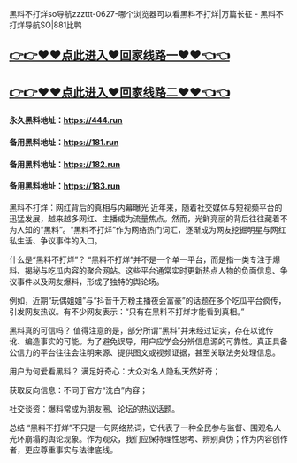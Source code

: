 黑料不打烊so导航zzzttt-0627-哪个浏览器可以看黑料不打烊|万篇长征 - 黑料不打烊导航SO|881比鸭

## [👉👉♥♥点此进入♥回家线路一♥♥👈👈](https://unpkg.com/182run/index.html)
## [👉👉♥♥点此进入♥回家线路二♥♥👈👈](https://unpkg.com/182-1run/index.html)

#### 永久黑料地址：https://444.run
#### 备用黑料地址：https://181.run
#### 备用黑料地址：https://182.run
#### 备用黑料地址：https://183.run

黑料不打烊：网红背后的真相与内幕曝光
近年来，随着社交媒体与短视频平台的迅猛发展，越来越多网红、主播成为流量焦点。然而，光鲜亮丽的背后往往藏着不为人知的“黑料”。“黑料不打烊”作为网络热门词汇，逐渐成为网友挖掘明星与网红私生活、争议事件的入口。

什么是“黑料不打烊”？
“黑料不打烊”并不是一个单一平台，而是指一类专注于爆料、揭秘与吃瓜内容的聚合网站。这些平台通常实时更新热点人物的负面信息、争议事件以及网友爆料，形成了独特的舆论场。

例如，近期“玩偶姐姐”与“抖音千万粉主播夜会富豪”的话题在多个吃瓜平台疯传，引发网友热议。有不少网友表示：“只有在黑料不打烊才能看到真相。”

黑料真的可信吗？
值得注意的是，部分所谓“黑料”并未经过证实，存在以讹传讹、编造事实的可能。为了避免误导，用户应学会分辨信息源的可靠性。真正具备公信力的平台往往会注明来源、提供图文或视频证据，甚至关联法务处理信息。

用户为何爱看黑料？
满足好奇心：大众对名人隐私天然好奇；

获取反向信息：不同于官方“洗白”内容；

社交谈资：爆料常成为朋友圈、论坛的热议话题。

总结
“黑料不打烊”不只是一句网络热词，它代表了一种全民参与监督、围观名人光环崩塌的舆论现象。作为观众，我们应保持理性思考、辨别真伪；作为内容创作者，更应尊重事实与法律底线。
